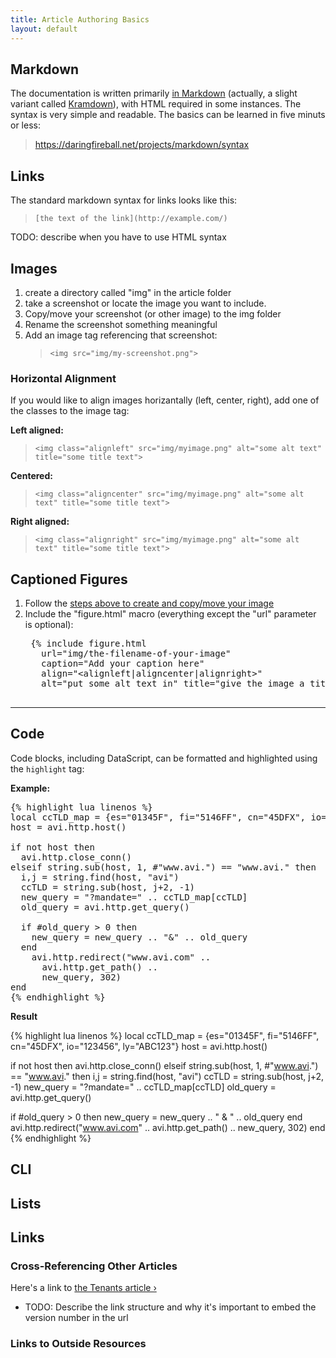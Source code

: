 ```yaml
---
title: Article Authoring Basics
layout: default
---
```


## Markdown

The documentation is written primarily [in Markdown](https://daringfireball.net/projects/markdown/syntax) (actually, a slight variant called [Kramdown](http://kramdown.gettalong.org/syntax.html)), with HTML required in some instances. The syntax is very simple and readable. The basics can be learned in five minuts or less:

>    <https://daringfireball.net/projects/markdown/syntax>

## Links

The standard markdown syntax for links looks like this:

>   `[the text of the link](http://example.com/)`

TODO: describe when you have to use HTML syntax

## Images

1. create a directory called "img" in the article folder
1. take a screenshot or locate the image you want to include.
1. Copy/move your screenshot (or other image) to the img folder
1. Rename the screenshot something meaningful
1. Add an image tag referencing that screenshot:
    >    `<img src="img/my-screenshot.png">`

### Horizontal Alignment

If you would like to align images horizantally (left, center, right), add one of the classes to the image tag:

**Left aligned:** 
>   `<img class="alignleft" src="img/myimage.png" alt="some alt text" title="some title text">`

**Centered:** 
>   `<img class="aligncenter" src="img/myimage.png" alt="some alt text" title="some title text">`

**Right aligned:** 
>   `<img class="alignright" src="img/myimage.png" alt="some alt text" title="some title text">`

## Captioned Figures

1. Follow the [steps above to create and copy/move your image](#inserting-an-image)
1. Include the "figure.html" macro (everything except the "url" parameter is optional):
    <pre>
    {&#37; include figure.html 
      url="img/the-filename-of-your-image" 
      caption="Add your caption here"
      align="&lt;alignleft|aligncenter|alignright&gt;"
      alt="put some alt text in" title="give the image a title" &#37;}  
    </pre>

---

## Code

Code blocks, including DataScript, can be formatted and highlighted using the `highlight` tag:

**Example:**

<pre>
{&#37; highlight lua linenos &#37;}
local ccTLD_map = {es="01345F", fi="5146FF", cn="45DFX", io="123456", ly="ABC123"}
host = avi.http.host()

if not host then
  avi.http.close_conn()
elseif string.sub(host, 1, #"www.avi.") == "www.avi." then
  i,j = string.find(host, "avi")
  ccTLD = string.sub(host, j+2, -1)
  new_query = "?mandate=" .. ccTLD_map[ccTLD]
  old_query = avi.http.get_query()

  if #old_query &gt; 0 then
    new_query = new_query .. "&amp;" .. old_query
  end
    avi.http.redirect("www.avi.com" ..
      avi.http.get_path() ..
      new_query, 302)
end
{&#37; endhighlight &#37;}
</pre>

**Result**

{% highlight lua linenos %}
local ccTLD_map = {es="01345F", fi="5146FF", cn="45DFX", io="123456", ly="ABC123"}
host = avi.http.host()

if not host then
  avi.http.close_conn()
elseif string.sub(host, 1, #"www.avi.") == "www.avi." then
  i,j = string.find(host, "avi")
  ccTLD = string.sub(host, j+2, -1)
  new_query = "?mandate=" .. ccTLD_map[ccTLD]
  old_query = avi.http.get_query()

  if #old_query > 0 then
    new_query = new_query .. " & " .. old_query
  end
    avi.http.redirect("www.avi.com" ..
      avi.http.get_path() ..
      new_query, 302)
end
{% endhighlight %}

## CLI


## Lists 

## Links

### Cross-Referencing Other Articles

Here's a link to <a href="/docs/16.2.2/tenants/">the Tenants article &rsaquo;</a>

* TODO: Describe the link structure and why it's important to embed the version number in the url

### Links to Outside Resources


